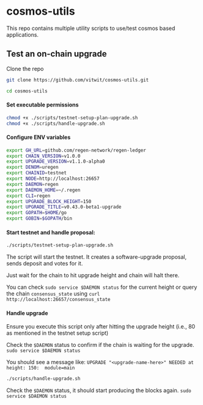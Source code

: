 # cosmos-utils
This repo contains multiple utility scripts to use/test cosmos based applications.


## Test an on-chain upgrade

Clone the repo
```sh
git clone https://github.com/vitwit/cosmos-utils.git

cd cosmos-utils
```

#### Set executable permissions
```sh
chmod +x ./scripts/testnet-setup-plan-upgrade.sh
chmod +x ./scripts/handle-upgrade.sh
```

#### Configure ENV variables

```sh
export GH_URL=github.com/regen-network/regen-ledger
export CHAIN_VERSION=v1.0.0
export UPGRADE_VERSION=v1.1.0-alpha0
export DENOM=uregen
export CHAINID=testnet
export NODE=http://localhost:26657
export DAEMON=regen
export DAEMON_HOME=~/.regen
export CLI=regen
export UPGRADE_BLOCK_HEIGHT=150
export UPGRADE_TITLE=v0.43.0-beta1-upgrade
export GOPATH=$HOME/go
export GOBIN=$GOPATH/bin
```

#### Start testnet and handle proposal:
```sh
./scripts/testnet-setup-plan-upgrade.sh
```
The script will start the testnet. It creates a software-upgrade proposal, sends deposit and votes for it.

Just wait for the chain to hit upgrade height and chain will halt there.

You can check `sudo service $DAEMON status` for the current height or query the chain `consensus_state` using `curl http://localhost:26657/consensus_state`

#### Handle upgrade
Ensure you execute this script only after hitting the upgrade height (i.e., 80 as mentioned in the testnet setup script)

Check the `$DAEMON` status to confirm if the chain is waiting for the upgrade. 
 `sudo service $DAEMON status`

 You should see a message like: `UPGRADE "<upgrade-name-here>" NEEDED at height: 150:  module=main`

```sh
./scripts/handle-upgrade.sh
```

Check the `$DAEMON` status, it should start producing the blocks again.
 `sudo service $DAEMON status`
